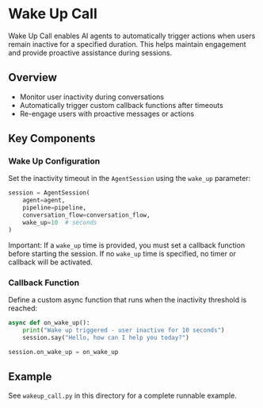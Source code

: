 # Wake Up Call

Wake Up Call enables AI agents to automatically trigger actions when users remain inactive for a specified duration. This helps maintain engagement and provide proactive assistance during sessions.

## Overview

- Monitor user inactivity during conversations
- Automatically trigger custom callback functions after timeouts
- Re-engage users with proactive messages or actions

## Key Components

### Wake Up Configuration

Set the inactivity timeout in the `AgentSession` using the `wake_up` parameter:

```python
session = AgentSession(
    agent=agent,
    pipeline=pipeline,
    conversation_flow=conversation_flow,
    wake_up=10  # seconds
)
```

Important: If a `wake_up` time is provided, you must set a callback function before starting the session. If no `wake_up` time is specified, no timer or callback will be activated.

### Callback Function

Define a custom async function that runs when the inactivity threshold is reached:

```python
async def on_wake_up():
    print("Wake up triggered - user inactive for 10 seconds")
    session.say("Hello, how can I help you today?")

session.on_wake_up = on_wake_up
```

## Example

See `wakeup_call.py` in this directory for a complete runnable example.
